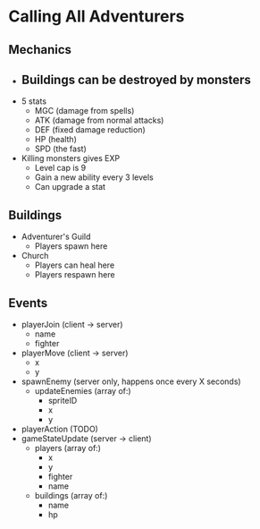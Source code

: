 # Calling All Adventurers


## Mechanics
- Buildings can be destroyed by monsters
    -
- 5 stats
    - MGC (damage from spells)
    - ATK (damage from normal attacks)
    - DEF (fixed damage reduction)
    - HP  (health)
    - SPD (the fast)
- Killing monsters gives EXP
    - Level cap is 9
    - Gain a new ability every 3 levels
    - Can upgrade a stat


## Buildings
- Adventurer's Guild
    - Players spawn here
- Church
    - Players can heal here
    - Players respawn here


## Events
- playerJoin (client -> server)
    - name
    - fighter
- playerMove (client -> server)
    - x
    - y
- spawnEnemy (server only, happens once every X seconds)
    - updateEnemies (array of:)
        - spriteID
        - x
        - y
- playerAction (TODO)
- gameStateUpdate (server -> client)
    - players (array of:)
        - x 
        - y
        - fighter
        - name
    - buildings (array of:)
        - name
        - hp
    